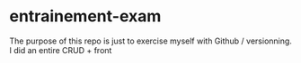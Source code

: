 # entrainement-exam

The purpose of this repo is just to exercise myself with Github / versionning.
I did an entire CRUD + front
